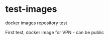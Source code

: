 test-images
===========

docker images repository test

First test, docker image for VPN - can be public
